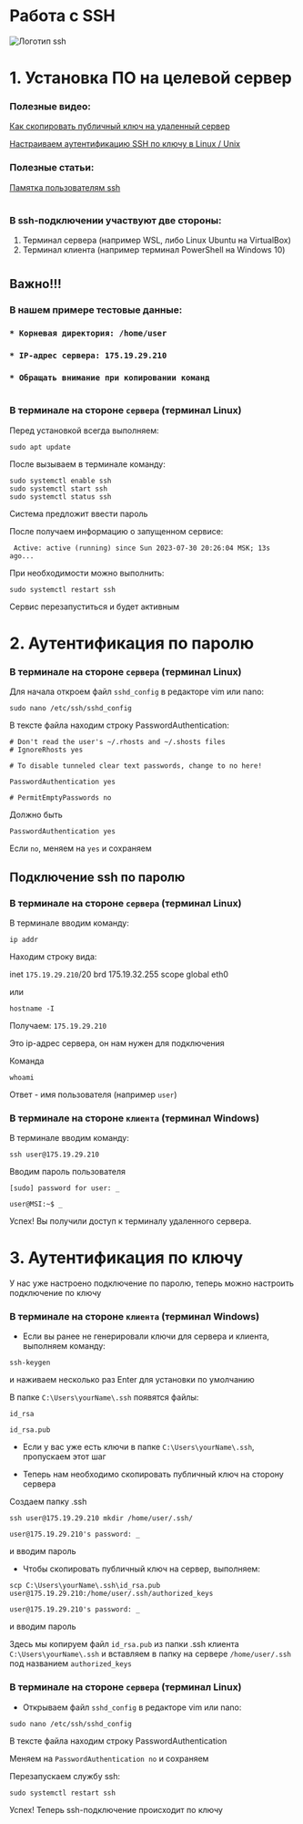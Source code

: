 
# Работа с SSH

![Логотип ssh][Изображение_логотипа]


# 1. Установка ПО на целевой сервер

### Полезные видео:

[Как скопировать публичный ключ на удаленный сервер]

[Настраиваем аутентификацию SSH по ключу в Linux / Unix]

### Полезные статьи:

[Памятка пользователям ssh]
#

### В ssh-подключении участвуют две стороны:

1) Терминал сервера (например WSL, либо Linux Ubuntu на VirtualBox)
2) Терминал клиента (например терминал PowerShell на Windows 10)

# 
## Важно!!! 

### В нашем примере тестовые данные:

### ``* Корневая директория: /home/user``
### ``* IP-адрес сервера: 175.19.29.210``
### ``* Обращать внимание при копировании команд``
#

### В терминале на стороне ``сервера`` (терминал Linux)

Перед установкой всегда выполняем:
```
sudo apt update
```
После вызываем в терминале команду:

```
sudo systemctl enable ssh
sudo systemctl start ssh
sudo systemctl status ssh
```
Система предложит ввести пароль 

После получаем информацию о запущенном сервисе: 

``` Active: active (running) since Sun 2023-07-30 20:26:04 MSK; 13s ago...```

При необходимости можно выполнить:
```
sudo systemctl restart ssh
```
Сервис перезапуститься и будет активным

# 2. Аутентификация по паролю

### В терминале на стороне ``сервера`` (терминал Linux)

Для начала откроем файл ``sshd_config`` в редакторе vim или nano:
 ```
sudo nano /etc/ssh/sshd_config
```
В тексте файла находим строку PasswordAuthentication:
```
# Don't read the user's ~/.rhosts and ~/.shosts files
# IgnoreRhosts yes

# To disable tunneled clear text passwords, change to no here!

PasswordAuthentication yes

# PermitEmptyPasswords no
```
Должно быть 

```PasswordAuthentication yes```

Если ``no``, меняем на ``yes`` и сохраняем

## Подключение ssh по паролю
### В терминале на стороне ``сервера`` (терминал Linux)
В терминале вводим команду:
```
ip addr
```
Находим строку вида: 

inet ``175.19.29.210``/20 brd 175.19.32.255 scope global eth0

или
```
hostname -I
```
Получаем: ```175.19.29.210```

Это ip-адрес сервера, он нам нужен для подключения

Команда 
```
whoami
```
Ответ - имя пользователя (например ```user```)

### В терминале на стороне ``клиента`` (терминал Windows)

В терминале вводим команду:
```
ssh user@175.19.29.210
```
Вводим пароль пользователя
```
[sudo] password for user: _
```

```user@MSI:~$ _```

Успех! Вы получили доступ к терминалу удаленного сервера.

# 3. Аутентификация по ключу
У нас уже настроено подключение по паролю, теперь можно настроить подключение по ключу

### В терминале на стороне ``клиента`` (терминал Windows)
* Если вы ранее не генерировали ключи для сервера и клиента, выполняем команду:

```
ssh-keygen
```
и наживаем несколько раз Enter для установки по умолчанию

В папке ``C:\Users\yourName\.ssh`` появятся файлы:

``id_rsa``

``id_rsa.pub``

* Если у вас уже есть ключи в папке ``C:\Users\yourName\.ssh``, пропускаем этот шаг

* Теперь нам необходимо скопировать публичный ключ на сторону сервера

Создаем папку .ssh
```
ssh user@175.19.29.210 mkdir /home/user/.ssh/
```
``user@175.19.29.210's password: _``

и вводим пароль

* Чтобы скопировать публичный ключ на сервер, выполняем:
```
scp C:\Users\yourName\.ssh\id_rsa.pub user@175.19.29.210:/home/user/.ssh/authorized_keys
```
``user@175.19.29.210's password: _``

и вводим пароль

Здесь мы копируем файл ``id_rsa.pub`` из папки .ssh клиента ``C:\Users\yourName\.ssh`` и вставляем в папку на сервере ``/home/user/.ssh`` под названием ``authorized_keys``

### В терминале на стороне ``сервера`` (терминал Linux)

* Открываем файл ``sshd_config`` в редакторе vim или nano:
 ```
sudo nano /etc/ssh/sshd_config
```
В тексте файла находим строку PasswordAuthentication

Меняем на ```PasswordAuthentication no``` и сохраняем

Перезапускаем службу ssh:
```
sudo systemctl restart ssh
```

Успех! Теперь ssh-подключение происходит по ключу


[Изображение_логотипа]: img/ssh_logo.png

[ссылка на GitHub]: https://github.com
[Как скопировать публичный ключ на удаленный сервер]: https://www.youtube.com/watch?v=gce7niSU82E

[Настраиваем аутентификацию SSH по ключу в Linux / Unix]: https://www.youtube.com/watch?v=IVHv3eVQa14&t=2s

[Памятка пользователям ssh]: https://habr.com/ru/articles/122445/